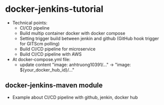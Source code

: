 # docker-jenkins-tutorial
  * Technical points:
    * CI/CD pipeline
    * Build multip container docker with docker compose
    * Setting trigger build between jenkin and github (GitHub hook trigger for GITScm polling)
    * Build CI/CD pipeline for microservice
    * Build CI/CD pipeline with AWS
  * At docker-compose.yml file:
    * update content "image: anhtruong10391/..." -> "image: ${your_docker_hub_id}/..."
## docker-jenkins-maven module
  * Example about CI/CD pipeline with github, jenkin, docker hub
    
